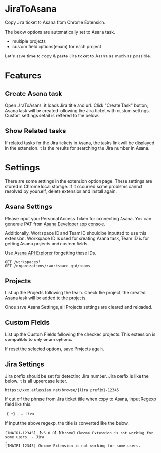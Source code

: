 # JiraToAsana

Copy Jira ticket to Asana from Chrome Extension.

The below options are automatically set to Asana task.

- multiple projects
- custom field options(enum) for each project

Let's save time to copy & paste Jira ticket to Asana as much as possible.

# Features

## Create Asana task

Open JiraToAsana, it loads Jira title and url. Click "Create Task" button, Asana task will be created following the Jira ticket with custom settings. Custom settings detail is reffered to the below.

## Show Related tasks

If related tasks for the Jira tickets in Asana, the tasks link will be displayed in the extension. It is the results for searching the Jira number in Asana.


# Settings

There are some settings in the extension option page. These settings are stored in Chrome local storage. If it occurred some problems cannot resolved by yourself, delete extension and install again.

## Asana Settings

Please input your Personal Access Token for connecting Asana. You can generate PAT from [Asana Developer app console](https://app.asana.com/0/my-apps).

Additionally, Workspace ID and Team ID should be inputted to use this extension. Workspace ID is used for creating Asana task, Team ID is for getting Asana projects and custom fields.

Use [Asana API Explorer](https://developers.asana.com/explorer) for getting these IDs.

```
GET /workspaces?
GET /organizations/:workspace_gid/teams
```

## Projects

List up the Projects following the team. Check the project, the created Asana task will be added to the projects.

Once save Asana Settings, all Projects settings are cleared and reloaded.

## Custom Fields

List up the Custom Fields following the checked projects. This extension is compatible to only enum options.

If reset the selected options, save Projects again.

## Jira Settings

Jira prefix should be set for detecting Jira number. Jira prefix is like the below. It is all uppercase letter.

```
https://xxx.atlassian.net/browse/{Jira prefix}-12345
```

If cut off the phrase from Jira ticket title when copy to Asana, input Regexp field like this.

```
【.*】| - Jira
```

If input the above regexp, the title is converted like the below.

```
[IMAIRI-12345] 【v5.0.0】【Chrome】Chrome Extension is not working for some users. - Jira
↓
[IMAIRI-12345] Chrome Extension is not working for some users.
```
